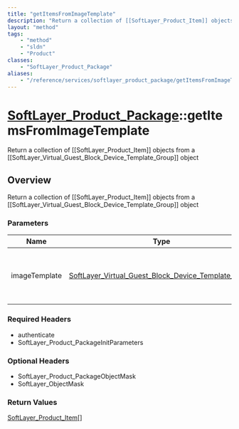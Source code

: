 ```yaml
---
title: "getItemsFromImageTemplate"
description: "Return a collection of [[SoftLayer_Product_Item]] objects from a [[SoftLayer_Virtual_Guest_Block_Device_Template_Group]]... "
layout: "method"
tags:
    - "method"
    - "sldn"
    - "Product"
classes:
    - "SoftLayer_Product_Package"
aliases:
    - "/reference/services/softlayer_product_package/getItemsFromImageTemplate"
---
```

# [SoftLayer_Product_Package](/reference/services/SoftLayer_Product_Package)::getItemsFromImageTemplate

Return a collection of [[SoftLayer_Product_Item]] objects from a [[SoftLayer_Virtual_Guest_Block_Device_Template_Group]] object


## Overview 
Return a collection of [[SoftLayer_Product_Item]] objects from a [[SoftLayer_Virtual_Guest_Block_Device_Template_Group]] object

### Parameters 
|Name | Type | Description |
| --- | --- | --- |
|imageTemplate| <a href='/reference/datatypes/SoftLayer_Virtual_Guest_Block_Device_Template_Group'>SoftLayer_Virtual_Guest_Block_Device_Template_Group </a>| The image template that the items will be returned for.|


### Required Headers
* authenticate
* SoftLayer_Product_PackageInitParameters

### Optional Headers
* SoftLayer_Product_PackageObjectMask
* SoftLayer_ObjectMask

### Return Values
<a href='/reference/datatypes/SoftLayer_Product_Item'>SoftLayer_Product_Item[] </a>

